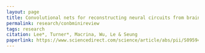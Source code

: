 ```yaml
---
layout: page
title: Convolutional nets for reconstructing neural circuits from brain images acquired by serial section electron microscopy
permalink: research/conbminireview
tags: research
citation: Lee*, Turner*, Macrina, Wu, Le & Seung
paperlink: https://www.sciencedirect.com/science/article/abs/pii/S0959438818301788
---
```



